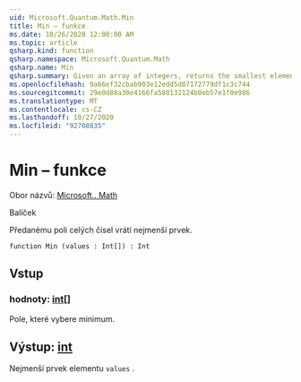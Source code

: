 ```yaml
---
uid: Microsoft.Quantum.Math.Min
title: Min – funkce
ms.date: 10/26/2020 12:00:00 AM
ms.topic: article
qsharp.kind: function
qsharp.namespace: Microsoft.Quantum.Math
qsharp.name: Min
qsharp.summary: Given an array of integers, returns the smallest element.
ms.openlocfilehash: 9a66ef32cbab903e12edd5d87172779df1c3c744
ms.sourcegitcommit: 29e0d88a30e4166fa580132124b0eb57e1f0e986
ms.translationtype: MT
ms.contentlocale: cs-CZ
ms.lasthandoff: 10/27/2020
ms.locfileid: "92708835"
---
```

# <a name="min-function"></a>Min – funkce

Obor názvů: [Microsoft.. Math](xref:Microsoft.Quantum.Math)

Balíček [](https://nuget.org/packages/)


Předanému poli celých čísel vrátí nejmenší prvek.

```qsharp
function Min (values : Int[]) : Int
```


## <a name="input"></a>Vstup

### <a name="values--int"></a>hodnoty: [int](xref:microsoft.quantum.lang-ref.int)[]

Pole, které vybere minimum.



## <a name="output--int"></a>Výstup: [int](xref:microsoft.quantum.lang-ref.int)

Nejmenší prvek elementu `values` .